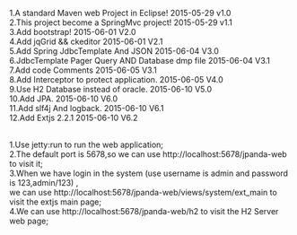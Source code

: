 1.A standard Maven web Project  in Eclipse! 2015-05-29  v1.0  </br>
2.This project become a SpringMvc project!  2015-05-29  v1.1  </br>
3.Add bootstrap!                            2015-06-01  V2.0  </br>
4.Add jqGrid && ckeditor                    2015-06-01  V2.1  </br>
5.Add Spring JdbcTemplate And JSON          2015-06-04  V3.0  </br>
6.JdbcTemplate Pager Query AND Database dmp file  2015-06-04  V3.1 </br>
7.Add code  Comments                        2015-06-05  V3.1 </br>
8.Add Interceptor to protect application.   2015-06-05  V4.0 </br>
9.Use H2 Database instead of oracle.        2015-06-10  V5.0 </br>
10.Add JPA.                                 2015-06-10  V6.0 </br>
11.Add slf4j And logback.	            2015-06-10  V6.1 </br>
12.Add Extjs 2.2.1			    2015-06-10  V6.2 </br>


</br>
1.Use jetty:run to run the web application;</br>
2.The default port is 5678,so we can use http://localhost:5678/jpanda-web to visit it;</br>
3.When we have login in the system (use username is admin and password is 123,admin/123) ,</br>
we can use http://localhost:5678/jpanda-web/views/system/ext_main to visit the extjs main page; </br>
4.We can use http://localhost:5678/jpanda-web/h2 to visit the H2 Server web page; </br>